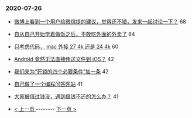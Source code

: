 ### 2020-07-26 
- [微博上看到一个用户给微信提的建议，觉得还不错，发来一起讨论一下？](https://www.v2ex.com/t/693146) 68
- [自从自己开始学着做饭之后，不敢吃外面的外卖了](https://www.v2ex.com/t/693095) 64
- [只考虑代码， mac 外接 27 4k 还是 24 4k](https://www.v2ex.com/t/693145) 60
- [Android 竟然无法直接传送文件到 iOS？](https://www.v2ex.com/t/693143) 42
- [我们来为“死锁的四个必要条件”加一条](https://www.v2ex.com/t/693150) 42
- [自己做了一个编程问答网站](https://www.v2ex.com/t/693156) 41
- [大家被借过钱没，遇到借钱不还的怎么办？](https://www.v2ex.com/t/693175) 41 

- [ < 上一页 ](https://github.com/able8/v2ex-hot-record/blob/master/2020-07-25.md) -------- [ 下一页 > ](https://github.com/able8/v2ex-hot-record/blob/master/2020-07-27.md)